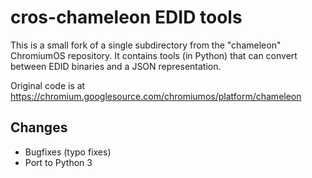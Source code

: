 # cros-chameleon EDID tools

This is a small fork of a single subdirectory from the "chameleon" ChromiumOS repository.
It contains tools (in Python) that can convert between EDID binaries and a JSON representation.

Original code is at <https://chromium.googlesource.com/chromiumos/platform/chameleon>

## Changes

- Bugfixes (typo fixes)
- Port to Python 3
